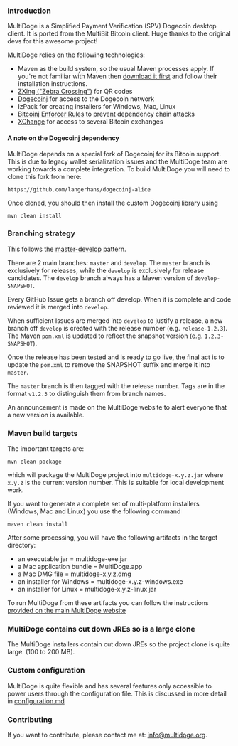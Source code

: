 ### Introduction

MultiDoge is a Simplified Payment Verification (SPV) Dogecoin desktop client.
It is ported from the MultiBit Bitcoin client. Huge thanks to the original devs for this awesome project!

MultiDoge relies on the following technologies:

* Maven as the build system, so the usual Maven processes apply. If you're not familiar
with Maven then [download it first](http://maven.apache.org) and follow their installation instructions.
* [ZXing ("Zebra Crossing")](https://code.google.com/p/zxing/) for QR codes
* [Dogecoinj](https://github.com/langerhans/dogecoinj-new) for access to the Dogecoin network
* IzPack for creating installers for Windows, Mac, Linux
* [Bitcoinj Enforcer Rules](https://github.com/gary-rowe/BitcoinjEnforcerRules) to prevent dependency chain attacks
* [XChange](https://github.com/timmolter/XChange) for access to several Bitcoin exchanges

#### A note on the Dogecoinj dependency

MultiDoge depends on a special fork of Dogecoinj for its Bitcoin support. This is due to legacy wallet serialization issues
and the MultiDoge team are working towards a complete integration. To build MultiDoge you will need to clone this fork from
here:
```
https://github.com/langerhans/dogecoinj-alice
```

Once cloned, you should then install the custom Dogecoinj library using

```
mvn clean install
```

### Branching strategy

This follows the  [master-develop](http://nvie.com/posts/a-successful-git-branching-model/) pattern.

There are 2 main branches: `master` and `develop`. The `master` branch is exclusively for releases, while the `develop`
is exclusively for release candidates. The `develop` branch always has a Maven version of `develop-SNAPSHOT`.

Every GitHub Issue gets a branch off develop. When it is complete and code reviewed it is merged into `develop`.

When sufficient Issues are merged into `develop` to justify a release, a new branch off `develop` is created with the release number (e.g. `release-1.2.3`).
The Maven `pom.xml` is updated to reflect the snapshot version (e.g. `1.2.3-SNAPSHOT`).

Once the release has been tested and is ready to go live, the final act is to update the `pom.xml` to remove the SNAPSHOT suffix and merge it into `master`.

The `master` branch is then tagged with the release number. Tags are in the format `v1.2.3` to distinguish them from branch names.

An announcement is made on the MultiDoge website to alert everyone that a new version is available.

### Maven build targets

The important targets are:

```
mvn clean package
```

which will package the MultiDoge project into `multidoge-x.y.z.jar` where `x.y.z` is the current version
number. This is suitable for local development work.

If you want to generate a complete set of multi-platform installers (Windows, Mac and Linux) you 
use the following command

```
maven clean install
```

After some processing, you will have the following artifacts in the target directory:

* an executable jar = multidoge-exe.jar
* a Mac application bundle = MultiDoge.app
* a Mac DMG file = multidoge-x.y.z.dmg
* an installer for Windows = multidoge-x.y.z-windows.exe
* an installer for Linux = multidoge-x.y.z-linux.jar

To run MultiDoge from these artifacts you can follow the instructions [provided on the main MultiDoge
website](https://multidoge.org/help.html)

### MultiDoge contains cut down JREs so is a large clone

The MultiDoge installers contain cut down JREs so the project clone is quite large.
(100 to 200 MB).

### Custom configuration

MultiDoge is quite flexible and has several features only accessible to power users through the configuration file. This
is discussed in more detail in [configuration.md](configuration.md)

### Contributing

If you want to contribute, please contact me at: [info@multidoge.org](mailto:info@multidoge.org).

